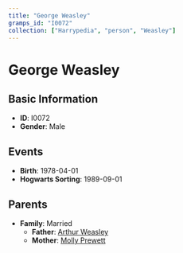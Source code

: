 ```yaml
---
title: "George Weasley"
gramps_id: "I0072"
collection: ["Harrypedia", "person", "Weasley"]
---
```


# George Weasley

## Basic Information

- **ID**: I0072
- **Gender**: Male

## Events

- **Birth**: 1978-04-01
- **Hogwarts Sorting**: 1989-09-01

## Parents

- **Family**: Married
  - **Father**: [Arthur Weasley](//Weasley/Arthur/)
  - **Mother**: [Molly Prewett](//Prewett/Molly/)

